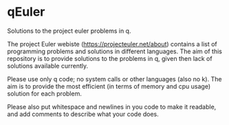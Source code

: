 # qEuler
Solutions to the project euler problems in q.

The project Euler webiste (https://projecteuler.net/about) contains a list of programming
problems and solutions in different languages. The aim of this repository is to provide
solutions to the problems in q, given then lack of solutions available currently.

Please use only q code; no system calls or other languages (also no k). The aim is to
provide the most efficient (in terms of memory and cpu usage) solution for each problem.

Please also put whitespace and newlines in you code to make it readable, and add comments to
describe what your code does.

